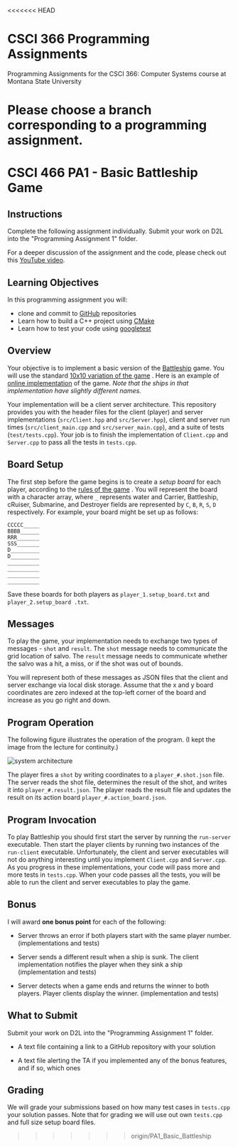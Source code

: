 <<<<<<< HEAD
# CSCI 366 Programming Assignments
Programming Assignments for the CSCI 366: Computer Systems course at Montana State University

Please choose a branch corresponding to a programming assignment.
=======
# CSCI 466 PA1 - Basic Battleship Game

## Instructions


Complete the following assignment individually.
Submit your work on D2L into the "Programming Assignment 1" folder. 

For a deeper discussion of the assignment and the code, please check out this 
[YouTube video](https://www.youtube.com/watch?v=pbCY2e1oFys).


## Learning Objectives

In this programming assignment you will:

- clone and commit to [GitHub](https://github.com/) repositories
- Learn how to build a C++ project using [CMake](https://cmake.org/)
- Learn how to test your code using [googletest](https://github.com/google/googletest)


## Overview

Your objective is to implement a basic version of the 
[Battleship](https://en.wikipedia.org/wiki/Battleship_\(game\)) 
game.
You will use the standard 
[10x10 variation of the game](https://en.wikipedia.org/wiki/Battleship_\(game\)#Description)
.
Here is an example of 
[online implementation](http://www.battleshiponline.org/) 
of the game.
*Note that the ships in that implementation have slightly different names.*

Your implementation will be a client server architecture.
This repository provides you with the header files for the client (player) and server implementations (`src/Client.hpp` 
and `src/Server.hpp`), client and server run times (`src/client_main.cpp` and `src/server_main.cpp`), and a suite of 
tests (`test/tests.cpp`).
Your job is to finish the implementation of `Client.cpp` and `Server.cpp` to pass all the tests in `tests.cpp`.


## Board Setup

The first step before the game begins is to create a *setup board* for each player, according to the 
[rules of the game](https://en.wikipedia.org/wiki/Battleship_\(game\)#Description)
.
You will represent the board with a character array, where `_` represents water and Carrier, Battleship, cRuiser, 
Submarine, and Destroyer fields are represented by `C`, `B`, `R`, `S`, `D` respectively. 
For example, your board might be set up as follows:

```
CCCCC_____
BBBB______
RRR_______
SSS_______
D_________
D_________
__________
__________
__________
__________
```

Save these boards for both players as `player_1.setup_board.txt` and `player_2.setup_board
.txt`.


## Messages

To play the game, your implementation needs to exchange two types of messages - `shot` and `result`.
The `shot` message needs to communicate the grid location of salvo.
The `result` message needs to communicate whether the salvo was a hit, a miss, or if the shot was out of bounds.

You will represent both of these messages as JSON files that the client and server exchange via local disk storage.
Assume that the x and y board coordinates are zero indexed at the top-left corner of the board and increase as you go 
right and down.


## Program Operation

The following figure illustrates the operation of the program.
(I kept the image from the lecture for continuity.)

![system architecture](images/system_architecture.png)

The player fires a `shot` by writing coordinates to a `player_#.shot.json` file.
The server reads the shot file, determines the result of the shot, and writes it into `player_#.result.json`.
The player reads the result file and updates the result on its action board `player_#.action_board.json`.


## Program Invocation

To play Battleship you should first start the server by running the `run-server` executable.
Then start the player clients by running two instances of the `run-client` executable.
Unfortunately, the client and server executables will not do anything interesting until you implement `Client.cpp` 
and `Server.cpp`.
As you progress in these implementations, your code will pass more and more tests in `tests.cpp`.
When your code passes all the tests, you will be able to run the client and server executables to play the game.


## Bonus 

I will award __one bonus point__ for each of the following:  

* Server throws an error if both players start with the same player number. (implementations and tests)

* Server sends a different result when a ship is sunk. The client implementation notifies the player when they sink a
 ship (implementation and tests)

* Server detects when a game ends and returns the winner to both players. Player clients display the winner. 
(implementation and tests)


## What to Submit

Submit your work on D2L into the "Programming Assignment 1" folder. 

* A text file containing a link to a GitHub repository with your solution

* A text file alerting the TA if you implemented any of the bonus features, and if so, which ones


## Grading 

We will grade your submissions based on how many test cases in `tests.cpp` your solution passes.
Note that for grading we will use out own `tests.cpp` and full size setup board files.



>>>>>>> origin/PA1_Basic_Battleship
